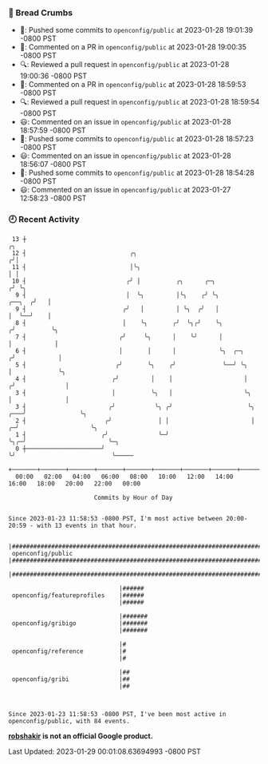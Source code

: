 ### 🍞 Bread Crumbs

 * 🚢: Pushed some commits to `openconfig/public` at 2023-01-28 19:01:39 -0800 PST
 * 💬: Commented on a PR in  `openconfig/public` at 2023-01-28 19:00:35 -0800 PST
 * 🔍: Reviewed a pull request in  `openconfig/public` at 2023-01-28 19:00:36 -0800 PST
 * 💬: Commented on a PR in  `openconfig/public` at 2023-01-28 18:59:53 -0800 PST
 * 🔍: Reviewed a pull request in  `openconfig/public` at 2023-01-28 18:59:54 -0800 PST
 * 😃: Commented on an issue in `openconfig/public` at 2023-01-28 18:57:59 -0800 PST
 * 🚢: Pushed some commits to `openconfig/public` at 2023-01-28 18:57:23 -0800 PST
 * 😃: Commented on an issue in `openconfig/public` at 2023-01-28 18:56:07 -0800 PST
 * 🚢: Pushed some commits to `openconfig/public` at 2023-01-28 18:54:28 -0800 PST
 * 😃: Commented on an issue in `openconfig/public` at 2023-01-27 12:58:23 -0800 PST

### 🕘 Recent Activity
```
 13 ┼                                                                                     ╭╮
 12 ┤                             ╭╮                                                     ╭╯│
 11 ┤                             │╰╮                                                    │ │
 10 ┤                            ╭╯ │          ╭╮      ╭─╮                              ╭╯ ╰╮
  9 ┤                            │  ╰╮         │╰╮    ╭╯ ╰╮                      ╭──╮  ╭╯   │
  9 ┤                           ╭╯   │         │ ╰╮  ╭╯   │                      │  ╰──╯    │
  8 ┤                           │    ╰╮       ╭╯  ╰╮╭╯    ╰╮                    ╭╯          ╰╮
  7 ┤                          ╭╯     ╰╮      │    ╰╯      │                    │            │
  6 ┤                          │       │      │            ╰╮  ╭─╮             ╭╯            │
  5 ┤                         ╭╯       ╰╮    ╭╯             ╰──╯ ╰╮            │             ╰╮
  4 ┤                        ╭╯         │    │                    │           ╭╯              │
  3 ┤                        │          ╰╮   │                    ╰╮          │               │
  3 ┤                       ╭╯           ╰╮ ╭╯                     ╰╮     ╭───╯               ╰╮
  2 ┤                      ╭╯             │ │                       │   ╭─╯                    ╰╮
  1 ┤                     ╭╯              ╰─╯                       ╰╮╭─╯                       ╰─╮
  0 ┼─────────────────────╯                                          ╰╯                           ╰─────
    +───────+───────+───────+───────+───────+───────+───────+───────+───────+───────+───────+───────+────
  00:00   02:00   04:00   06:00   08:00   10:00   12:00   14:00   16:00   18:00   20:00   22:00   00:00   

						Commits by Hour of Day


Since 2023-01-23 11:58:53 -0800 PST, I'm most active between 20:00-20:59 - with 13 events in that hour.

```



```
                               |####################################################################################
 openconfig/public             |####################################################################################
                               |####################################################################################

                               |######
 openconfig/featureprofiles    |######
                               |######

                               |#######
 openconfig/gribigo            |#######
                               |#######

                               |#
 openconfig/reference          |#
                               |#

                               |##
 openconfig/gribi              |##
                               |##



Since 2023-01-23 11:58:53 -0800 PST, I've been most active in openconfig/public, with 84 events.

```
**[robshakir](mailto:robjs@google.com) is not an official Google product.**  


Last Updated: 2023-01-29 00:01:08.63694993 -0800 PST

